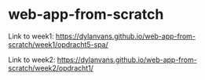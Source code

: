 # web-app-from-scratch

Link to week1: https://dylanvans.github.io/web-app-from-scratch/week1/opdracht5-spa/

Link to week2: https://dylanvans.github.io/web-app-from-scratch/week2/opdracht1/
